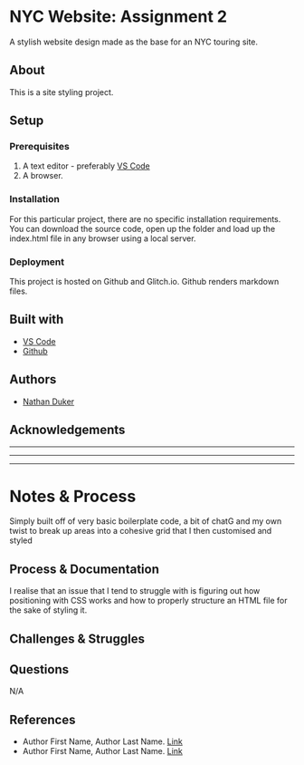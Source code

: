 <!-- Every README should start with an H1 -->
# NYC Website: Assignment 2
<!-- A one sentence description of the project or assignment -->
A stylish website design made as the base for an NYC touring site. 


<!-- It is good practice to add an about or summary -->
## About

This is a site styling project. 


<!-- It is essential to describe how to set up your project -->
## Setup

<!-- Any knowledge or tools you will need before hand -->
### Prerequisites

1. A text editor - preferably [VS Code](https://code.visualstudio.com/)
2. A browser. 

<!-- any installation needs should be defined -->
### Installation

For this particular project, there are no specific installation requirements. You can download the source code, open up the folder and load up the index.html file in any browser using a local server. 

<!-- Notes about the deployment -->
### Deployment

This project is hosted on Github and Glitch.io. Github renders markdown files.

## Built with

* [VS Code](https://code.visualstudio.com/)
* [Github](https://github.com)

## Authors

* [Nathan Duker](https:nathanduker.artstation.com)

<!-- thank and reference all the things that made your project happen -->
## Acknowledgements


***
***
***

<!-- For your assignments you might consider  -->
# Notes & Process

<!-- How you built this project - Include images, gifs, and notes here -->

Simply built off of very basic boilerplate code, a bit of chatG and my own twist to break up areas into a cohesive grid that I then customised and styled
## Process & Documentation

<!-- Any specific challenges or struggles documented -->
I realise that an issue that I tend to struggle with is figuring out how positioning with CSS works and how to properly structure an HTML file for the sake of styling it. 
## Challenges & Struggles

<!-- Any questions you have -->
## Questions

<!-- References for resources and inspiration -->
N/A
## References

* Author First Name, Author Last Name. [Link]()
* Author First Name, Author Last Name. [Link]()
